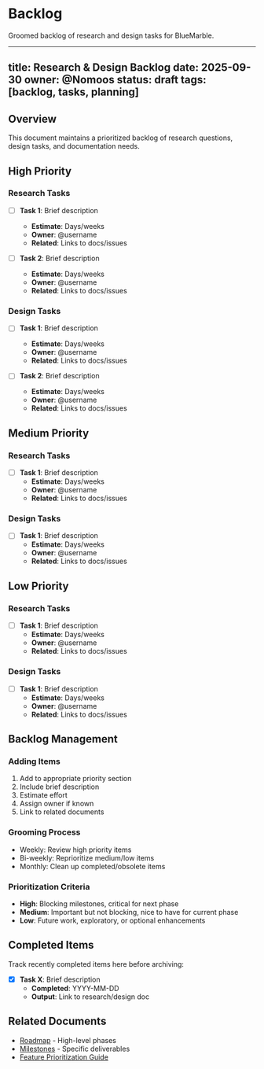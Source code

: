 # Backlog

Groomed backlog of research and design tasks for BlueMarble.

---
title: Research & Design Backlog
date: 2025-09-30
owner: @Nomoos
status: draft
tags: [backlog, tasks, planning]
---

## Overview

This document maintains a prioritized backlog of research questions, design tasks, and documentation needs.

## High Priority

### Research Tasks

- [ ] **Task 1**: Brief description
  - **Estimate**: Days/weeks
  - **Owner**: @username
  - **Related**: Links to docs/issues

- [ ] **Task 2**: Brief description
  - **Estimate**: Days/weeks
  - **Owner**: @username
  - **Related**: Links to docs/issues

### Design Tasks

- [ ] **Task 1**: Brief description
  - **Estimate**: Days/weeks
  - **Owner**: @username
  - **Related**: Links to docs/issues

- [ ] **Task 2**: Brief description
  - **Estimate**: Days/weeks
  - **Owner**: @username
  - **Related**: Links to docs/issues

## Medium Priority

### Research Tasks

- [ ] **Task 1**: Brief description
  - **Estimate**: Days/weeks
  - **Owner**: @username
  - **Related**: Links to docs/issues

### Design Tasks

- [ ] **Task 1**: Brief description
  - **Estimate**: Days/weeks
  - **Owner**: @username
  - **Related**: Links to docs/issues

## Low Priority

### Research Tasks

- [ ] **Task 1**: Brief description
  - **Estimate**: Days/weeks
  - **Owner**: @username
  - **Related**: Links to docs/issues

### Design Tasks

- [ ] **Task 1**: Brief description
  - **Estimate**: Days/weeks
  - **Owner**: @username
  - **Related**: Links to docs/issues

## Backlog Management

### Adding Items

1. Add to appropriate priority section
2. Include brief description
3. Estimate effort
4. Assign owner if known
5. Link to related documents

### Grooming Process

- Weekly: Review high priority items
- Bi-weekly: Reprioritize medium/low items
- Monthly: Clean up completed/obsolete items

### Prioritization Criteria

- **High**: Blocking milestones, critical for next phase
- **Medium**: Important but not blocking, nice to have for current phase
- **Low**: Future work, exploratory, or optional enhancements

## Completed Items

Track recently completed items here before archiving:

- [x] **Task X**: Brief description
  - **Completed**: YYYY-MM-DD
  - **Output**: Link to research/design doc

## Related Documents

- [Roadmap](roadmap.md) - High-level phases
- [Milestones](milestones.md) - Specific deliverables
- [Feature Prioritization Guide](../roadmap/feature-prioritization-guide.md)

